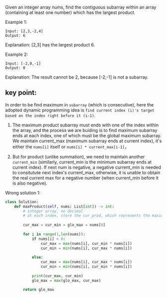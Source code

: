 Given an integer array nums, find the contiguous subarray within an array (containing at least one number) which has the largest product.

Example 1:
```
Input: [2,3,-2,4]
Output: 6
```
Explanation: [2,3] has the largest product 6.

Example 2:
```
Input: [-2,0,-1]
Output: 0
```
Explanation: The result cannot be 2, because [-2,-1] is not a subarray.

## key point:
In order to be find maximum in `subarray` (which is consecutive), here the adopted dynamic programming idea is 
`find current index (i)'s target based on the index right before it (i-1)`. 

1. The maximum product subarray must ends with one of the index within the array, and the process we are buiding is to find maximum 
subarray ends at each index, one of which must be the global maximum subarray. We maintain current_max (maximum subarray ends at
current index), it's either the `nums[i]` itself or `nums[i] * current_max[i-1]`，

2. But for product (unlike summation), we need to maintain another `current_min` (similarly, current_min is the minimum subarray
ends at current index). If next num is negative, a negative current_min is needed to consitutute next index's current_max, otherwise,
it is unable to obtain the real current max for a negative number (when current_min before it is also negative). 


Wrong solution 1:
```python
class Solution:
    def maxProduct(self, nums: List[int]) -> int:
        # integer array, no decimal
        # at each index, store the cur_prod, which represents the maximum product subarray including current index, [-5,-4,-1,-2,3], [2,-5,-2,-4,3]
        
        cur_max = cur_min = glo_max = nums[0]
        
        for i in range(1,len(nums)):
            if nums[i] < 0:
                cur_max = max(nums[i], cur_min * nums[i])
                cur_min = min(nums[i], cur_max * nums[i])
                
            else:
                cur_max = max(nums[i], cur_max * nums[i])
                cur_min = min(nums[i], cur_min * nums[i])
            
            print(cur_max, cur_min)
            glo_max = max(glo_max, cur_max)
        
        return glo_max
```
